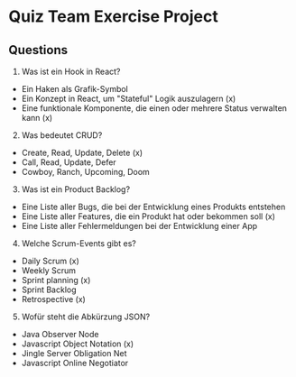 # Quiz Team Exercise Project

## Questions

1. Was ist ein Hook in React?

- Ein Haken als Grafik-Symbol
- Ein Konzept in React, um "Stateful" Logik auszulagern (x)
- Eine funktionale Komponente, die einen oder mehrere Status verwalten kann (x)

2. Was bedeutet CRUD?

- Create, Read, Update, Delete (x)
- Call, Read, Update, Defer
- Cowboy, Ranch, Upcoming, Doom

3. Was ist ein Product Backlog?

- Eine Liste aller Bugs, die bei der Entwicklung eines Produkts entstehen
- Eine Liste aller Features, die ein Produkt hat oder bekommen soll (x)
- Eine Liste aller Fehlermeldungen bei der Entwicklung einer App

4. Welche Scrum-Events gibt es?

- Daily Scrum (x)
- Weekly Scrum
- Sprint planning (x)
- Sprint Backlog
- Retrospective (x)

5. Wofür steht die Abkürzung JSON?

- Java Observer Node
- Javascript Object Notation (x)
- Jingle Server Obligation Net
- Javascript Online Negotiator
